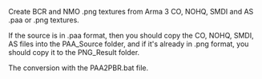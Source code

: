Create BCR and NMO .png textures from Arma 3 CO, NOHQ, SMDI and AS .paa or .png textures.

If the source is in .paa format, then you should copy the CO, NOHQ, SMDI, AS files into the PAA_Source folder, and if it's already in .png format, you should copy it to the PNG_Result folder.

The conversion with the PAA2PBR.bat file.






